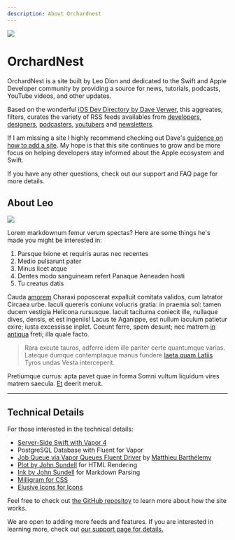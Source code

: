 ```yaml
---
description: About Orchardnest
---
```

![](/images/logo-small.png)

# OrchardNest

OrchardNest is a site built by Leo Dion and dedicated to the Swift and Apple Developer community by providing a source for news, tutorials, podcasts, YouTube videos, and other updates.

Based on the wonderful [iOS Dev Directory by Dave Verwer](https://iosdevdirectory.com), this aggreates, filters, curates the variety of RSS feeds availables from [developers](/development), [designers](/design), [podcasters](/podcasts), [youtubers](/youtube) and [newsletters](/newsletters). 

If I am missing a site I highly recommend checking out Dave's [guidence on how to add a site](https://iosdevdirectory.com/contributing/). My hope is that this site continues to grow and be more focus on helping developers stay informed about the Apple ecosystem and Swift.

If you have any other questions, check out our support and FAQ page for more details.

## About Leo 

![](https://via.placeholder.com/150)

Lorem markdownum femur verum spectas? Here are some things he's made you might be interested in:

1. Parsque Ixione et requiris auras nec recentes
2. Medio pulsarunt pater
3. Minus licet atque
4. Dentes modo sanguineam refert Panaque Aeneaden hosti
5. Tu creatus datis

Cauda [amorem](http://www.remisit-et.io/et.html) Charaxi poposcerat expalluit
comitata validos, cum latrator Circaea urbe. Iaculi quereris coniunx volucris
gratia: in praemia sol: tamen ducem vestigia Helicona rursusque. Iacuit
taciturna coniecit ille, nullaque dives, densis, et est ingeniis! Lacus te
Aganippe, est nullum iaculum patietur exire; iusta excessisse inplet. Coeunt
ferre, spem desunt; nec matrem [in antiqua](http://ab.io/) freti; illa quale
facto.

> Rara excute tauros, adferre idem ille pariter certe quantumque varias. Lateque
> dumque contemptaque manus fundere [laeta quam
> Latiis](http://iacuit.com/longus.aspx) Tyros undas Vesta interceperit.

Pretiumque currus: apta pavet quae in forma Somni vultum liquidum vires matrem
saecula. [Et](http://locumque.com/via) deerit meruit.

---

## Technical Details

For those interested in the technical details:

* [Server-Side Swift with Vapor 4](https://vapor.codes)
* PostgreSQL Database with Fluent for Vapor
* [Job Queue via Vapor Queues Fluent Driver](https://github.com/m-barthelemy/vapor-queues-fluent-driver) by [Matthieu Barthélemy](https://github.com/m-barthelemy)
* [Plot by John Sundell](https://github.com/johnsundell/plot) for HTML Rendering
* [Ink by John Sundell](https://github.com/JohnSundell/Ink) for Markdown Parsing
* [Milligram for CSS](https://milligram.io) 
* [Elusive Icons for Icons](http://elusiveicons.com)

Feel free to check out [the GitHub repositoy](https://github.com/brightdigit/OrchardNest) to learn more about how the site works.

We are open to adding more feeds and features. If you are interested in learning more, check out [our support page for details.](/support)
